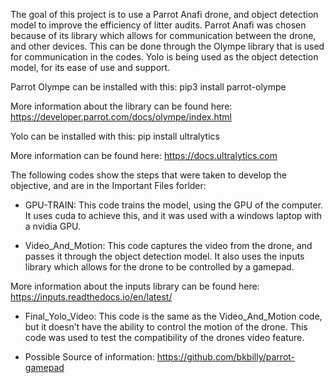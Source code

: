 The goal of this project is to use a Parrot Anafi drone, and object detection model to improve the efficiency of litter audits. Parrot Anafi was chosen because of its library which allows for communication between the drone, and other devices. This can be done through the Olympe library that is used for communication in the codes. Yolo is being used as the object detection model, for its ease of use and support. 

Parrot Olympe can be installed with this:
pip3 install parrot-olympe

More information about the library can be found here: https://developer.parrot.com/docs/olympe/index.html

Yolo can be installed with this:
pip install ultralytics

More information can be found here:
https://docs.ultralytics.com

The following codes show the steps that were taken to develop the objective, and are in the Important Files forlder:
- GPU-TRAIN: This code trains the model, using the GPU of the computer. It uses cuda to achieve this, and it was used with a windows laptop with a nvidia GPU. 

- Video_And_Motion: This code captures the video from the drone, and passes it through the object detection model. It also uses the inputs library which allows for the drone to be controlled by a gamepad.

More information about the inputs library can be found here: https://inputs.readthedocs.io/en/latest/

- Final_Yolo_Video: This code is the same as the Video_And_Motion code, but it doesn’t have the ability to control the motion of the drone. This code was used to test the compatibility of the drones video feature. 

- Possible Source of information: https://github.com/bkbilly/parrot-gamepad
